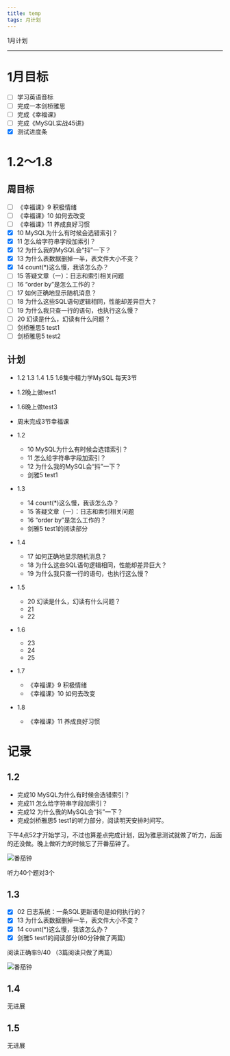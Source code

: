 ```yaml
---
title: temp
tags: 月计划
---
```


1月计划

<!--more-->

---

# 1月目标
- [ ]  学习英语音标
- [ ]  完成一本剑桥雅思
- [ ]  完成《幸福课》
- [ ]  完成《MySQL实战45讲》
- [x]  测试进度条

# 1.2～1.8
## 周目标
- [ ]  《幸福课》9 积极情绪
- [ ]  《幸福课》10 如何去改变
- [ ]  《幸福课》11 养成良好习惯
- [x]  10  MySQL为什么有时候会选错索引？
- [x]  11  怎么给字符串字段加索引？
- [x]  12  为什么我的MySQL会“抖”一下？
- [x]  13  为什么表数据删掉一半，表文件大小不变？
- [x]  14  count(*)这么慢，我该怎么办？
- [ ]  15  答疑文章（一）：日志和索引相关问题
- [ ]  16  “order by”是怎么工作的？
- [ ]  17  如何正确地显示随机消息？
- [ ]  18  为什么这些SQL语句逻辑相同，性能却差异巨大？
- [ ]  19  为什么我只查一行的语句，也执行这么慢？
- [ ]  20  幻读是什么，幻读有什么问题？
- [ ]  剑桥雅思5 test1
- [ ]  剑桥雅思5 test2

## 计划
- 1.2 1.3 1.4 1.5 1.6集中精力学MySQL 每天3节
- 1.2晚上做test1
- 1.6晚上做test3
- 周末完成3节幸福课


- 1.2
    - 10  MySQL为什么有时候会选错索引？
    - 11  怎么给字符串字段加索引？
    - 12  为什么我的MySQL会“抖”一下？
    - 剑雅5 test1
- 1.3
    - 14  count(*)这么慢，我该怎么办？
    - 15  答疑文章（一）：日志和索引相关问题
    - 16  “order by”是怎么工作的？
    - 剑雅5 test1的阅读部分
- 1.4
    - 17  如何正确地显示随机消息？
    - 18  为什么这些SQL语句逻辑相同，性能却差异巨大？
    - 19  为什么我只查一行的语句，也执行这么慢？
- 1.5
    - 20  幻读是什么，幻读有什么问题？
    - 21 
    - 22
- 1.6
    - 23
    - 24
    - 25 
- 1.7
    - 《幸福课》9 积极情绪
    - 《幸福课》10 如何去改变
- 1.8
    - 《幸福课》11 养成良好习惯

# 记录
## 1.2
- 完成10  MySQL为什么有时候会选错索引？
- 完成11  怎么给字符串字段加索引？
- 完成12  为什么我的MySQL会“抖”一下？
- 完成剑桥雅思5 test1的听力部分，阅读明天安排时间写。

下午4点52才开始学习，不过也算差点完成计划，因为雅思测试就做了听力，后面的还没做。晚上做听力的时候忘了开番茄钟了。

![番茄钟](/notebook/img/2023-01-01-1%E6%9C%88%E8%AE%A1%E5%88%92-%E7%95%AA%E8%8C%84%E9%92%9F%E6%88%AA%E5%9B%BE.png)

听力40个题对3个

## 1.3
- [x] 02 日志系统：一条SQL更新语句是如何执行的？
- [x] 13 为什么表数据删掉一半，表文件大小不变？
- [x] 14 count(*)这么慢，我该怎么办？
- [x] 剑雅5 test1的阅读部分(60分钟做了两篇)

阅读正确率9/40 （3篇阅读只做了两篇）

![番茄钟](/notebook/img/iShot_2023-01-03_22.50.25.png)

## 1.4
无进展
## 1.5
无进展
